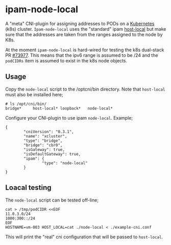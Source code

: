 # ipam-node-local

A "meta" CNI-plugin for assigning addresses to PODs on a
[Kubernetes](https://kubernetes.io/) (k8s) cluster. `Ipam-node-local`
uses the "standard" ipam
[host-local](https://github.com/containernetworking/plugins/tree/master/plugins/ipam/host-local)
but make sure that the addresses are taken from the ranges assigned to
the node by K8s.

At the moment `ipam-node-local` is hard-wired for testing the k8s
dual-stack PR
[#73977](https://github.com/kubernetes/kubernetes/pull/73977).  This
means that the ipv6 range is assumed to be /24 and the `podCIDRs` item
is assumed to exist in the k8s node objects.


## Usage

Copy the `node-local` script to the /optcni/bin directory. Note that
`host-local` must also be installed here;

```
# ls /opt/cni/bin/
bridge*     host-local* loopback*   node-local*
```

Configure your CNI-plugin to use ipam `node-local`. Example;


```
{
        "cniVersion": "0.3.1",
        "name": "xcluster",
        "type": "bridge",
        "bridge": "cbr0",
        "isGateway": true,
        "isDefaultGateway": true,
        "ipam": {
                "type": "node-local"
        }
}
```

## Loacal testing

The `node-local` script can be tested off-line;

```
cat > /tmp/podCIDR <<EOF
11.0.3.0/24
1000:300::/24
EOF
HOSTNAME=vm-003 HOST_LOCAL=cat ./node-local < ./example-cni.conf
```

This will print the "real" cni configuration that will be passed to
`host-local`.
